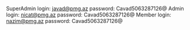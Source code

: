 SuperAdmin  login: javad@pmg.az password: Cavad5063287126@
Admin login: nicat@pmg.az password: Cavad5063287126@
Member login: nazim@pmg.az password: Cavad5063287126@
